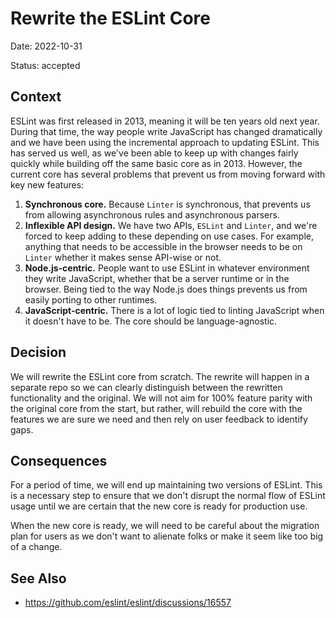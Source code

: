 # Rewrite the ESLint Core

Date: 2022-10-31

Status: accepted

## Context

ESLint was first released in 2013, meaning it will be ten years old next year. During that time, the way people write JavaScript has changed dramatically and we have been using the incremental approach to updating ESLint. This has served us well, as we've been able to keep up with changes fairly quickly while building off the same basic core as in 2013. However, the current core has several problems that prevent us from moving forward with key new features:

1. **Synchronous core.** Because `Linter` is synchronous, that prevents us from allowing asynchronous rules and asynchronous parsers.
1. **Inflexible API design.** We have two APIs, `ESLint` and `Linter`, and we're forced to keep adding to these depending on use cases. For example, anything that needs to be accessible in the browser needs to be on `Linter` whether it makes sense API-wise or not.
1. **Node.js-centric.** People want to use ESLint in whatever environment they write JavaScript, whether that be a server runtime or in the browser. Being tied to the way Node.js does things prevents us from easily porting to other runtimes.
1. **JavaScript-centric.** There is a lot of logic tied to linting JavaScript when it doesn't have to be. The core should be language-agnostic.

## Decision

We will rewrite the ESLint core from scratch. The rewrite will happen in a separate repo so we can clearly distinguish between the rewritten functionality and the original. We will not aim for 100% feature parity with the original core from the start, but rather, will rebuild the core with the features we are sure we need and then rely on user feedback to identify gaps.

## Consequences

For a period of time, we will end up maintaining two versions of ESLint. This is a necessary step to ensure that we don't disrupt the normal flow of ESLint usage until we are certain that the new core is ready for production use.

When the new core is ready, we will need to be careful about the migration plan for users as we don't want to alienate folks or make it seem like too big of a change.

## See Also

- <https://github.com/eslint/eslint/discussions/16557>
